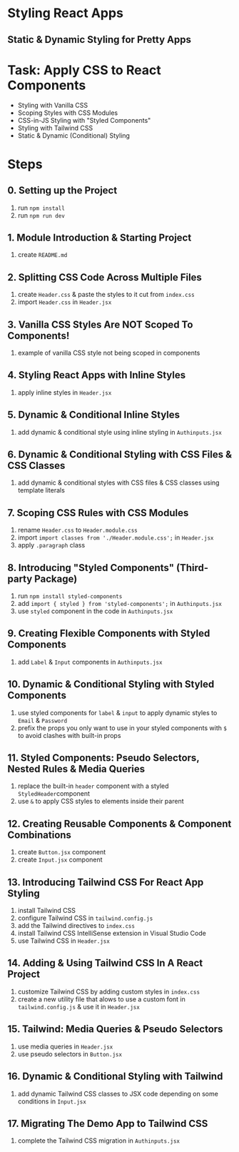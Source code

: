 # Styling React Apps

## Static & Dynamic Styling for Pretty Apps

# Task: Apply CSS to React Components

- Styling with Vanilla CSS
- Scoping Styles with CSS Modules
- CSS-in-JS Styling with "Styled Components"
- Styling with Tailwind CSS
- Static & Dynamic (Conditional) Styling

# Steps

## 0. Setting up the Project

1.  run `npm install`
2.  run `npm run dev`

## 1. Module Introduction & Starting Project

1.  create `README.md`

## 2. Splitting CSS Code Across Multiple Files

1. create `Header.css` & paste the styles to it cut from `index.css`
2. import `Header.css` in `Header.jsx`

## 3. Vanilla CSS Styles Are NOT Scoped To Components!

1. example of vanilla CSS style not being scoped in components

## 4. Styling React Apps with Inline Styles

1. apply inline styles in `Header.jsx`

## 5. Dynamic & Conditional Inline Styles

1. add dynamic & conditional style using inline styling in `Authinputs.jsx`

## 6. Dynamic & Conditional Styling with CSS Files & CSS Classes

1. add dynamic & conditional styles with CSS files & CSS classes using template literals

## 7. Scoping CSS Rules with CSS Modules

1. rename `Header.css` to `Header.module.css`
2. import `import classes from './Header.module.css';` in `Header.jsx`
3. apply `.paragraph` class

## 8. Introducing "Styled Components" (Third-party Package)

1. run `npm install styled-components`
2. add `import { styled } from 'styled-components';` in `Authinputs.jsx`
3. use `styled` component in the code in `Authinputs.jsx`

## 9. Creating Flexible Components with Styled Components

1. add `Label` & `Input` components in `Authinputs.jsx`

## 10. Dynamic & Conditional Styling with Styled Components

1. use styled components for `label` & `input` to apply dynamic styles to `Email` & `Password`
2. prefix the props you only want to use in your styled components with `$` to avoid clashes with built-in props

## 11. Styled Components: Pseudo Selectors, Nested Rules & Media Queries

1. replace the built-in `header` component with a styled `StyledHeader`component
2. use `&` to apply CSS styles to elements inside their parent

## 12. Creating Reusable Components & Component Combinations

1. create `Button.jsx` component
2. create `Input.jsx` component

## 13. Introducing Tailwind CSS For React App Styling

1. install Tailwind CSS
2. configure Tailwind CSS in `tailwind.config.js`
3. add the Tailwind directives to `index.css`
4. install Tailwind CSS IntelliSense extension in Visual Studio Code
5. use Tailwind CSS in `Header.jsx`

## 14. Adding & Using Tailwind CSS In A React Project

1. customize Tailwind CSS by adding custom styles in `index.css`
2. create a new utility file that alows to use a custom font in `tailwind.config.js` & use it in `Header.jsx`

## 15. Tailwind: Media Queries & Pseudo Selectors

1. use media queries in `Header.jsx`
2. use pseudo selectors in `Button.jsx`

## 16. Dynamic & Conditional Styling with Tailwind

1. add dynamic Tailwind CSS classes to JSX code depending on some conditions in `Input.jsx`

## 17. Migrating The Demo App to Tailwind CSS

1. complete the Tailwind CSS migration in `Authinputs.jsx`
